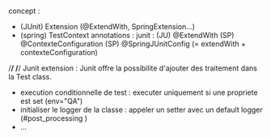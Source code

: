 

concept :
- (JUnit) Extension (@ExtendWith, SpringExtension...)
- (spring) TestContext
  annotations :
  junit :
  (JU) @ExtendWith
  (SP) @ContexteConfiguration
  (SP) @SpringJUnitConfig
  (= extendWith + contexteConfiguration)

/**********************************/
/**********************************/
Junit extension :
  Junit offre la possibilite d'ajouter des traitement dans la Test class.
  - execution conditionnelle de test : executer uniquement si une propriete 
    est set (env="QA")
  - initialiser le logger de la classe :  appeler un setter avec un default 
    logger (#post_processing ) 
  - ...

